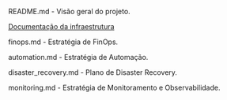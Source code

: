 README.md - Visão geral do projeto.

[Documentação da infraestrutura](infra.md)

finops.md - Estratégia de FinOps.

automation.md - Estratégia de Automação.

disaster_recovery.md - Plano de Disaster Recovery.

monitoring.md - Estratégia de Monitoramento e Observabilidade.
